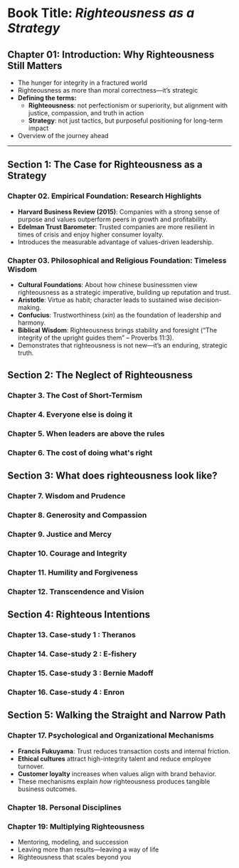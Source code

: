 # Book Title: *Righteousness as a Strategy*

## Chapter 01: Introduction: Why Righteousness Still Matters
- The hunger for integrity in a fractured world  
- Righteousness as more than moral correctness—it’s strategic  
- **Defining the terms:**
  - **Righteousness**: not perfectionism or superiority, but alignment with justice, compassion, and truth in action  
  - **Strategy**: not just tactics, but purposeful positioning for long-term impact  
- Overview of the journey ahead  

---

## Section 1: The Case for Righteousness as a Strategy

### Chapter 02. Empirical Foundation: Research Highlights
- **Harvard Business Review (2015)**: Companies with a strong sense of purpose and values outperform peers in growth and profitability.
- **Edelman Trust Barometer**: Trusted companies are more resilient in times of crisis and enjoy higher consumer loyalty.
- Introduces the measurable advantage of values-driven leadership.

### Chapter 03. Philosophical and Religious Foundation: Timeless Wisdom
- **Cultural Foundations**: About how chinese businessmen view righteousness as a strategic imperative, building up reputation and trust.
- **Aristotle**: Virtue as habit; character leads to sustained wise decision-making.
- **Confucius**: Trustworthiness (*xin*) as the foundation of leadership and harmony.
- **Biblical Wisdom**: Righteousness brings stability and foresight (“The integrity of the upright guides them” – Proverbs 11:3).
- Demonstrates that righteousness is not new—it’s an enduring, strategic truth.

## Section 2: The Neglect of Righteousness

### Chapter 3. The Cost of Short-Termism

### Chapter 4. Everyone else is doing it

### Chapter 5. When leaders are above the rules

### Chapter 6. The cost of doing what's right

## Section 3: What does righteousness look like?

### Chapter 7. Wisdom and Prudence

### Chapter 8. Generosity and Compassion

### Chapter 9. Justice and Mercy

### Chapter 10. Courage and Integrity

### Chapter 11. Humility and Forgiveness

### Chapter 12. Transcendence and Vision


## Section 4: Righteous Intentions

### Chapter 13. Case-study 1 : Theranos

### Chapter 14. Case-study 2 : E-fishery

### Chapter 15. Case-study 3 : Bernie Madoff

### Chapter 16. Case-study 4 : Enron


## Section 5: Walking the Straight and Narrow Path

### Chapter 17. Psychological and Organizational Mechanisms
- **Francis Fukuyama**: Trust reduces transaction costs and internal friction.
- **Ethical cultures** attract high-integrity talent and reduce employee turnover.
- **Customer loyalty** increases when values align with brand behavior.
- These mechanisms explain *how* righteousness produces tangible business outcomes.

### Chapter 18. Personal Disciplines

### Chapter 19: Multiplying Righteousness
- Mentoring, modeling, and succession  
- Leaving more than results—leaving a way of life  
- Righteousness that scales beyond you  
